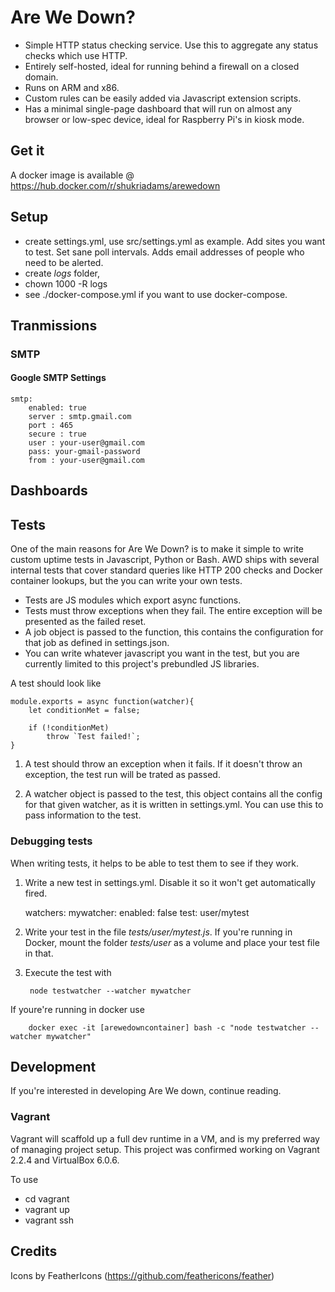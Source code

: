 # Are We Down?


- Simple HTTP status checking service. Use this to aggregate any status checks which use HTTP.
- Entirely self-hosted, ideal for running behind a firewall on a closed domain.
- Runs on ARM and x86.
- Custom rules can be easily added via Javascript extension scripts.
- Has a minimal single-page dashboard that will run on almost any browser or low-spec device, ideal for Raspberry Pi's in kiosk mode. 

## Get it

A docker image is available @ https://hub.docker.com/r/shukriadams/arewedown 

## Setup

- create settings.yml, use src/settings.yml as example. Add sites you want to test. Set sane poll intervals. Adds email addresses of people who need to be alerted.
- create *logs* folder, 
- chown 1000 -R logs
- see ./docker-compose.yml if you want to use docker-compose.

## Tranmissions

### SMTP

#### Google SMTP Settings

    smtp:
        enabled: true
        server : smtp.gmail.com
        port : 465
        secure : true
        user : your-user@gmail.com
        pass: your-gmail-password
        from : your-user@gmail.com

## Dashboards

## Tests

One of the main reasons for Are We Down? is to make it simple to write custom uptime tests in Javascript, Python or Bash. AWD ships with several internal tests that cover standard queries like HTTP 200 checks and Docker container lookups, but the you can write your own tests.



- Tests are JS modules which export async functions.
- Tests must throw exceptions when they fail. The entire exception will be presented as the failed reset.
- A job object is passed to the function, this contains the configuration for that job as defined in settings.json.
- You can write whatever javascript you want in the test, but you are currently limited to this project's prebundled JS libraries. 

A test should look like

    module.exports = async function(watcher){
        let conditionMet = false;

        if (!conditionMet)
            throw `Test failed!`;
    }

1. A test should throw an exception when it fails. If it doesn't throw an exception, the test run will be trated as passed.

2. A watcher object is passed to the test, this object contains all the config for that given watcher, as it is written in settings.yml. You can use this to pass information to the test.

### Debugging tests

When writing tests, it helps to be able to test them to see if they work. 

1. Write a new test in settings.yml. Disable it so it won't get automatically fired.

    watchers:
        mywatcher:
            enabled: false
            test: user/mytest

2. Write your test in the file *tests/user/mytest.js*. If you're running in Docker, mount the folder *tests/user* as a volume and place your test file in that.

3. Execute the test with

        node testwatcher --watcher mywatcher

  If youre're running in docker use

        docker exec -it [arewedowncontainer] bash -c "node testwatcher --watcher mywatcher"

## Development

If you're interested in developing Are We down, continue reading.

### Vagrant

Vagrant will scaffold up a full dev runtime in a VM, and is my preferred way of managing project setup. This project was confirmed working on Vagrant 2.2.4 and VirtualBox 6.0.6.

To use

- cd vagrant
- vagrant up
- vagrant ssh

## Credits

Icons by FeatherIcons (https://github.com/feathericons/feather)
